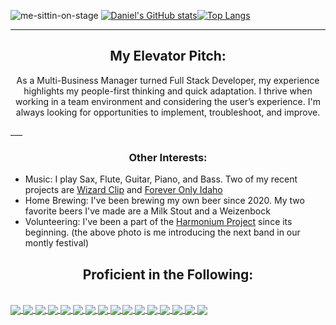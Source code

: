 
![me-sittin-on-stage](https://github.com/danielmerritt001/danielmerritt001/assets/121991938/c4bc4668-94d7-4ad2-810f-a4bbd335c4be)
[![Daniel's GitHub stats](https://github-readme-stats.vercel.app/api?username=danielmerritt001&hide=stars,contribs&show_icons=true&theme=synthwave)](https://github.com/anuraghazra/github-readme-stats)[![Top Langs](https://github-readme-stats.vercel.app/api/top-langs/?username=danielmerritt001&layout=donut&theme=synthwave)](https://github.com/anuraghazra/github-readme-stats)
___
<h2 align= center>
  My Elevator Pitch:
</h2>
<p align= center>
  As a Multi-Business Manager turned Full Stack Developer, my experience highlights my people-first thinking and quick adaptation. I thrive when working in a team environment and considering the user’s experience. I'm always looking for opportunities to implement, troubleshoot, and improve.
</p>
___
<h3 align= center>
  Other Interests:
</h3>
<ul>
  <li>Music: I play Sax, Flute, Guitar, Piano, and Bass. Two of my recent projects are <a href="https://dearother.bandcamp.com/album/the-wizard-clip">Wizard Clip</a> and <a href="https://harrisonlemke.com/album/forever-only-idaho">Forever Only Idaho</a></li>
  <li>Home Brewing: I've been brewing my own beer since 2020. My two favorite beers I've made are a Milk Stout and a Weizenbock</li>
  <li>Volunteering: I've been a part of the <a href="https://www.facebook.com/search/top?q=the%20harmonium%20project">Harmonium Project</a> since its beginning. (the above photo is me introducing the next band in our montly festival) 
</ul>

<h2 align=center>Proficient in the Following:</h2>
<br>
<a href="https://img.shields.io/badge/css3-%231572B6.svg?style=for-the-badge&logo=css3&logoColor=white">
  <img align="center" src="https://img.shields.io/badge/css3-%231572B6.svg?style=for-the-badge&logo=css3&logoColor=white">
</a>
<a href="https://img.shields.io/badge/django-%23092E20.svg?style=for-the-badge&logo=django&logoColor=white">
  <img align="center" src="https://img.shields.io/badge/django-%23092E20.svg?style=for-the-badge&logo=django&logoColor=white">
</a>
<a href="https://img.shields.io/badge/docker-%230db7ed.svg?style=for-the-badge&logo=docker&logoColor=white">
  <img align="center" src="https://img.shields.io/badge/docker-%230db7ed.svg?style=for-the-badge&logo=docker&logoColor=white">
</a>
<a href="https://img.shields.io/badge/express.js-%23404d59.svg?style=for-the-badge&logo=express&logoColor=%2361DAFB">
  <img align="center" src="https://img.shields.io/badge/express.js-%23404d59.svg?style=for-the-badge&logo=express&logoColor=%2361DAFB">
</a>
<a href="https://img.shields.io/badge/GoogleCloud-%234285F4.svg?style=for-the-badge&logo=google-cloud&logoColor=white">
  <img align="center" src="https://img.shields.io/badge/GoogleCloud-%234285F4.svg?style=for-the-badge&logo=google-cloud&logoColor=white">
</a>
<a href="https://img.shields.io/badge/html5-%23E34F26.svg?style=for-the-badge&logo=html5&logoColor=white">
  <img align="center" src="https://img.shields.io/badge/html5-%23E34F26.svg?style=for-the-badge&logo=html5&logoColor=white">
</a>
<a href="https://img.shields.io/badge/javascript-%23323330.svg?style=for-the-badge&logo=javascript&logoColor=%23F7DF1E">
  <img align="center" src="https://img.shields.io/badge/javascript-%23323330.svg?style=for-the-badge&logo=javascript&logoColor=%23F7DF1E">
</a>
<a href="https://img.shields.io/badge/MongoDB-%234ea94b.svg?style=for-the-badge&logo=mongodb&logoColor=white">
  <img align="center" src="https://img.shields.io/badge/MongoDB-%234ea94b.svg?style=for-the-badge&logo=mongodb&logoColor=white">
</a>
<a href="https://img.shields.io/badge/netlify-%23000000.svg?style=for-the-badge&logo=netlify&logoColor=#00C7B7">
  <img align="center" src="https://img.shields.io/badge/netlify-%23000000.svg?style=for-the-badge&logo=netlify&logoColor=#00C7B7">
</a>
<a href="https://img.shields.io/badge/node.js-6DA55F?style=for-the-badge&logo=node.js&logoColor=white">
  <img align="center" src="https://img.shields.io/badge/node.js-6DA55F?style=for-the-badge&logo=node.js&logoColor=white">
</a>
<a href="https://img.shields.io/badge/NODEMON-%23323330.svg?style=for-the-badge&logo=nodemon&logoColor=%BBDEAD">
  <img align="center" src="https://img.shields.io/badge/NODEMON-%23323330.svg?style=for-the-badge&logo=nodemon&logoColor=%BBDEAD">
</a>
<a href="https://img.shields.io/badge/postgres-%23316192.svg?style=for-the-badge&logo=postgresql&logoColor=white">
  <img align="center" src="https://img.shields.io/badge/postgres-%23316192.svg?style=for-the-badge&logo=postgresql&logoColor=white">
</a>
<a href="https://img.shields.io/badge/Postman-FF6C37?style=for-the-badge&logo=postman&logoColor=white">
  <img align="center" src="https://img.shields.io/badge/Postman-FF6C37?style=for-the-badge&logo=postman&logoColor=white">
</a>
<a href="https://img.shields.io/badge/python-3670A0?style=for-the-badge&logo=python&logoColor=ffdd54">
  <img align="center" src="https://img.shields.io/badge/python-3670A0?style=for-the-badge&logo=python&logoColor=ffdd54">
</a>
<a href="https://img.shields.io/badge/react-%2320232a.svg?style=for-the-badge&logo=react&logoColor=%2361DAFB">
  <img align="center" src="https://img.shields.io/badge/react-%2320232a.svg?style=for-the-badge&logo=react&logoColor=%2361DAFB">
</a>
<a href="https://img.shields.io/badge/vite-%23646CFF.svg?style=for-the-badge&logo=vite&logoColor=white">
  <img align="center" src="https://img.shields.io/badge/vite-%23646CFF.svg?style=for-the-badge&logo=vite&logoColor=white">
</a>

 





